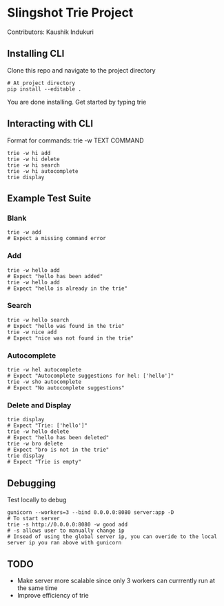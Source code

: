 # Slingshot Trie Project 
Contributors: Kaushik Indukuri



## Installing CLI
Clone this repo and navigate to the project directory
```
# At project directory 
pip install --editable . 
```
You are done installing.
Get started by typing trie 


## Interacting with CLI
Format for commands:
trie -w TEXT COMMAND
```
trie -w hi add
trie -w hi delete
trie -w hi search 
trie -w hi autocomplete 
trie display
```


## Example Test Suite
### Blank
```
trie -w add
# Expect a missing command error
```
### Add
```
trie -w hello add
# Expect "hello has been added"
trie -w hello add
# Expect "hello is already in the trie"
```
### Search
```
trie -w hello search
# Expect "hello was found in the trie"
trie -w nice add
# Expect "nice was not found in the trie"
```
### Autocomplete
```
trie -w hel autocomplete
# Expect "Autocomplete suggestions for hel: ['hello']"
trie -w sho autocomplete
# Expect "No autocomplete suggestions"
```
### Delete and Display
```
trie display
# Expect "Trie: ['hello']"
trie -w hello delete
# Expect "hello has been deleted"
trie -w bro delete
# Expect "bro is not in the trie"
trie display
# Expect "Trie is empty"
```


## Debugging
Test locally to debug
```
gunicorn --workers=3 --bind 0.0.0.0:8080 server:app -D
# To start server
trie -s http://0.0.0.0:8080 -w good add
# -s allows user to manually change ip
# Insead of using the global server ip, you can overide to the local server ip you ran above with gunicorn
```


## TODO
- Make server more scalable since only 3 workers can currrently run at the same time
- Improve efficiency of trie 
